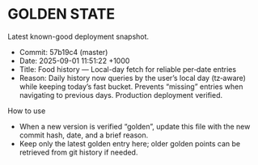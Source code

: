 # GOLDEN STATE

Latest known-good deployment snapshot.

- Commit: 57b19c4 (master)
- Date: 2025-09-01 11:51:22 +1000
- Title: Food history — Local-day fetch for reliable per‑date entries
- Reason: Daily history now queries by the user’s local day (tz‑aware) while keeping today’s fast bucket. Prevents “missing” entries when navigating to previous days. Production deployment verified.

How to use
- When a new version is verified “golden”, update this file with the new commit hash, date, and a brief reason.
- Keep only the latest golden entry here; older golden points can be retrieved from git history if needed.
